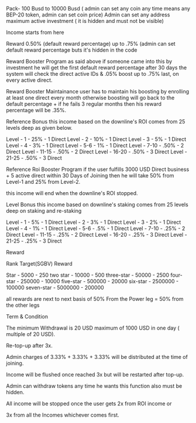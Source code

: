 Pack-
100 Busd to 10000 Busd   ( admin can set any coin any time means any BEP-20 token, admin can set coin price)
Admin can set any address maximum active investment ( it is hidden and must not be visible)


Income starts from here 

Reward
 0.50% (default reward percentage) up to .75% (admin can set default reward percentage buts it's hidden in the code

Reward Booster Program 
as said above if someone came into this by investment he will get the first default reward percentage after 30 days the system will check the direct active IDs & .05% boost up to .75% last, on every active direct.

Reward Booster Maintainance
 user has to maintain his boosting by enrolling at least one direct every month otherwise boosting will go back to the default percentage + if he fails 3 regular months then his reward percentage will be .35%.

Reference Bonus
 this income based on the downline's  ROI comes from 25 levels deep as given below.

Level - 1    -  25% - 1 Direct
Level - 2    -  10% - 1 Direct
Level - 3    -  5%  - 1 Direct
Level - 4    -  3%  - 1 Direct
Level - 5-6  -  1%  - 1 Direct
Level - 7-10 - .50% - 2 Direct
Level - 11-15 - .50% - 2 Direct
Level - 16-20 - .50% - 3 Direct
Level - 21-25 - .50% - 3 Direct
 
Reference Roi Booster Program 
if the user fulfills 3000 USD Direct business + 5 active direct within 30 Days of Joining then he will take 50% from Level-1 and 25% from Level-2.

this income will end when the downline's ROI stopped.



Level Bonus 
this income based on downline's  staking comes from 25 levels deep on staking and re-staking

Level - 1    -  5% - 1 Direct
Level - 2    -  3% - 1 Direct
Level - 3    -  2%  - 1 Direct
Level - 4    -  1%  - 1 Direct
Level - 5-6  -  .5%  - 1 Direct
Level - 7-10 - .25% - 2 Direct
Level - 11-15 - .25% - 2 Direct
Level - 16-20 - .25% - 3 Direct
Level - 21-25 - .25% - 3 Direct




Reward

Rank            Target(SGBV)           Reward

Star		        -    5000      - 250
two star  	-  10000     - 500
three-star	-  50000     - 2500
four-star 	- 250000    - 10000
five-star   	- 500000    - 20000
six-star   	- 2500000  - 100000
seven-star 	-  5000000 - 200000

all rewards are next to next basis of 50% From the Power leg = 50% from the other legs



Term & Condition

The minimum Withdrawal is 20 USD maximum of 1000 USD in one day ( multiple of 20 USD).


Re-top-up after 3x.

Admin charges of 3.33% + 3.33% + 3.33% will be distributed at the time of joining.

Income will be flushed once reached 3x but will be restarted after top-up.

Admin can withdraw tokens any time he wants this function also must be hidden.

All income will be stopped once the user gets 2x from ROI income or 

3x from all the Incomes whichever comes first.